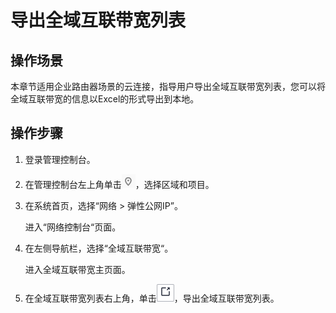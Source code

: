 # 导出全域互联带宽列表<a name="cc_03_1107"></a>

## 操作场景<a name="zh-cn_topic_0000001236433242_section41531159201212"></a>

本章节适用企业路由器场景的云连接，指导用户导出全域互联带宽列表，您可以将全域互联带宽的信息以Excel的形式导出到本地。

## 操作步骤<a name="zh-cn_topic_0000001236433242_section1662035017149"></a>

1.  登录管理控制台。
2.  在管理控制台左上角单击![](figures/icon-region.png)，选择区域和项目。
3.  在系统首页，选择“网络 \> 弹性公网IP”。

    进入“网络控制台“页面。

4.  在左侧导航栏，选择“全域互联带宽“。

    进入全域互联带宽主页面。

5.  在全域互联带宽列表右上角，单击![](figures/zh-cn_image_0000001325736693.png)，导出全域互联带宽列表。

